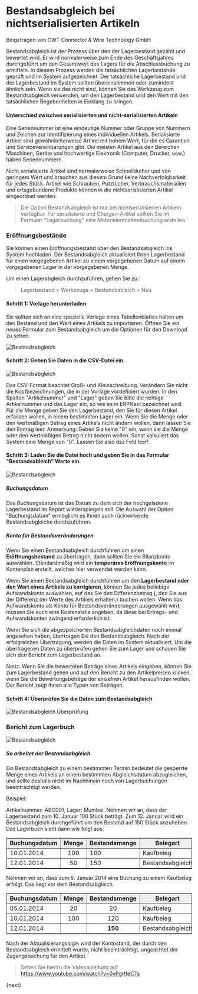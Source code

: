 # Bestandsabgleich bei nichtserialisierten Artikeln
<span class="text-muted contributed-by">Beigetragen von CWT Connector & Wire Technology GmbH</span>

Bestandsabgleich ist der Prozess über den der Lagerbestand gezählt und bewertet wird. Er wird normalerweise zum Ende des Geschäftsjahres durchgeführt um den Gesamtwert des Lagers für die Abschlussbuchung zu ermitteln. In diesem Prozess werden die tatsächlichen Lagerbestände geprüft und im System aufgezeichnet. Der tatsächliche Lagerbestand und der Lagerbestand im System sollten übereinstimmen oder zumindest ähnlich sein. Wenn sie das nicht sind, können Sie das Werkzeug zum Bestandsabgleich verwenden, um den Lagerbestand und den Wert mit den tatsächlichen Begebenheiten in Einklang zu bringen.

#### Unterschied zwischen serialisierten und nicht-serialisierten Artikeln

Eine Seriennummer ist eine eindeutige Nummer oder Gruppe von Nummern und Zeichen zur Identifizierung eines individuellen Artikels. Serialisierte Artikel sind gewöhnlicherweise Artikel mit hohem Wert, für die es Garantien und Servicevereinbarungen gibt. Die meisten Artikel aus den Bereichen Maschinen, Geräte und hochwertige Elektronik (Computer, Drucker, usw.) haben Seriennummern.

Nicht serialisierte Artikel sind normalerweise Schnelldreher und von geringem Wert und brauchen aus diesem Grund keine Nachverfolgbarkeit für jedes Stück. Artikel wie Schrauben, Putztücher, Verbrauchsmaterialien und ortsgebundene Produkte können in die nichtserialisierten Artikel eingeordnet werden.

> Die Option Bestandsabgleich ist nur bei nichtserialisierten Artikeln verfügbar. Für serialisierte und Chargen-Artikel sollten Sie im Formular "Lagerbuchung" eine Materialentnahmebuchung erstellen.

### Eröffnungsbestände

Sie können einen Eröffnungsbestand über den Bestandsabgleich ins System hochladen. Der Bestandsabgleich aktualisiert Ihren Lagerbestand für einen vorgegebenen Artikel zu einem vorgegebenen Datum auf einem vorgegebenen Lager in der vorgegebenen Menge.

Um einen Lagerabgleich durchzuführen, gehen Sie zu:

> Lagerbestand > Werkzeuge > Bestandsableich > Neu

#### Schritt 1: Vorlage herunterladen

Sie sollten sich an eine spezielle Vorlage eines Tabellenblattes halten um den Bestand und den Wert eines Artikels zu importieren. Öffnen Sie ein neues Formular zum Bestandsabgleich um die Optionen für den Download zu sehen.

<img class="screenshot" alt="Bestandsabgleich" src="{{docs_base_url}}/assets/img/setup/stock-recon-1.png">

#### Schritt 2: Geben Sie Daten in die CSV-Datei ein.

<img class="screenshot" alt="Bestandsabgleich" src="{{docs_base_url}}/assets/img/setup/stock-reco-data.png">

Das CSV-Format beachtet Groß- und Kleinschreibung. Verändern Sie nicht die Kopfbezeichnungen, die in der Vorlage vordefiniert wurden. In den Spalten "Artikelnummer" und "Lager" geben Sie bitte die richtige Artikelnummer und das Lager ein, so wie es in ERPNext bezeichnet wird. Für die Menge geben Sie den Lagerbestand, den Sie für diesen Artikel erfassen wollen, in einem bestimmten Lager ein. Wenn Sie die Menge oder den wertmäßigen Betrag eines Artikels nicht ändern wollen, dann lassen Sie den Eintrag leer.
Anmerkung: Geben Sie keine "0" ein, wenn sie die Menge oder den wertmäßigen Betrag nicht ändern wollen. Sonst kalkuliert das System eine Menge von "0". Lassen Sie also das Feld leer!

#### Schritt 3: Laden Sie die Datei hoch und geben Sie in das Formular "Bestandsableich" Werte ein.

<img class="screenshot" alt="Bestandsabgleich" src="{{docs_base_url}}/assets/img/setup/stock-recon-2.png">

##### Buchungsdatum

Das Buchungsdatum ist das Datum zu dem sich der hochgeladene Lagerbestand im Report wiederspiegeln soll. Die Auswahl der Option "Buchungsdatum" ermöglicht es Ihnen auch rückwirkende Bestandsabgleiche durchzuführen.

##### Konto für Bestandsveränderungen

Wenn Sie einen Bestandsabgleich durchführen um einen **Eröffnungsbestand** zu übertragen, dann sollten Sie ein Bilanzkonto auswählen. Standardmäßig wird ein **temporäres Eröffnungskonto** im Kontenplan erstellt, welches hier verwendet werden kann.

Wenn Sie einen Bestandsabgleich durchführen um den **Lagerbestand oder den Wert eines Artikels zu korrigieren**, können Sie jedes beliebige Aufwandskonto auswählen, auf das Sie den Differenzbetrag (, den Sie aus der Differenz der Werte des Artikels erhalten,) buchen wollen. Wenn das Aufwandskonto als Konto für Bestandsveränderungen ausgewählt wird, müssen Sie auch eine Kostenstelle angeben, da diese bei Ertrags- und Aufwandskonten zwingend erforderlich ist.

Wenn Sie sich die abgespeicherten Bestandsabgleichdaten noch einmal angesehen haben, übertragen Sie den Bestandsabgleich. Nach der erfolgreichen Übertragung, werden die Daten im System aktualisiert. Um die übertragenen Daten zu überprüfen gehen Sie zum Lager und schauen Sie sich den Bericht zum Lagerbestand an.

Notiz: Wenn Sie die bewerteten Beträge eines Artikels eingeben, können Sie zum Lagerbestand gehen und auf den Bericht zu den Artikelpreisen klicken, wenn Sie die Bewertungsbeträge der einzelnen Artikel herausfinden wollen. Der Bericht zeigt Ihnen alle Typen von Beträgen.

#### Schritt 4: Überprüfen Sie die Daten zum Bestandsabgleich

<img class="screenshot" alt="Bestandsabgleich Überprüfung" src="{{docs_base_url}}/assets/img/setup/stock-reco-upload.gif">

### Bericht zum Lagerbuch

<img class="screenshot" alt="Bestandsabgleich" src="{{docs_base_url}}/assets/img/setup/stock-reco-ledger.png">


##### So arbeitet der Bestandsabgleich

Ein Bestandsabgleich zu einem bestimmten Termin bedeutet die gesperrte Menge eines Artikels an einem bestimmten Abgleichsdatum abzugleichen, und sollte deshalb nicht im Nachhinein noch von Lagerbuchungen beeinträchtigt werden.

Beispiel:

Artikelnummer: ABC001, Lager: Mumbai. Nehmen wir an, dass der Lagerbestand zum 10. Januar 100 Stück beträgt. Zum 12. Januar wird ein Bestandsabgleich durchgeführt um den Bestand auf 150 Stück anzuheben. Das Lagerbuch sieht dann wie folgt aus:

<html>
 <table border="1" cellspacing="0px">
            <tbody>
                <tr align="center" bgcolor="#EEE">
                    <td><b>Buchungsdatum</b>
                    </td>
                    <td><b>Menge</b>
                    </td>
                    <td><b>Bestandsmenge</b>
                    </td>
                    <td><b>Belegart</b>
                    </td>
                </tr>
                <tr>
                    <td>10.01.2014</td>
                    <td align="center">100</td>
                    <td>100&nbsp;</td>
                    <td>Kaufbeleg</td>
                </tr>
                <tr>
                    <td>12.01.2014</td>
                    <td align="center">50</td>
                    <td>150</td>
                    <td>Bestandsabgleich</td>
                </tr>
            </tbody>
        </table>
</html>

Nehmen wir an, dass zum 5. Januar 2014 eine Buchung zu einem Kaufbeleg erfolgt. Das liegt vor dem Bestandsabgleich.

<html>
	<table border="1" cellspacing="0px">
        <tbody>
            <tr align="center" bgcolor="#EEE">
                <td><b>Buchungsdatum</b></td>
                <td><b>Menge</b></td>
                <td><b>Bestandsmenge</b></td>
                <td><b>Belegart</b></td>
            </tr>
            <tr>
                <td>05.01.2014</td>
                <td align="center">20</td>
                <td style="text-align: center;">20</td>
                <td>Kaufbeleg</td>
            </tr>
            <tr>
                <td>10.01.2014</td>
                <td align="center">100</td>
                <td style="text-align: center;">120</td>
                <td>Kaufbeleg</td>
            </tr>
            <tr>
                <td>12.01.2014</td>
                <td align="center"><br></td>
                <td style="text-align: center;"><b>150</b></td>
                <td>Bestandsabgleich<br></td>
            </tr>
        </tbody>
	</table>
</html>

Nach der Aktualisierungslogik wird der Kontostand, der durch den Bestandsabgleich ermittelt wurde, nicht beeinträchtigt, ungeachtet der Zugangsbuchung für den Artikel.

> Sehen Sie hierzu die Videoanleitung auf https://www.youtube.com/watch?v=0yPgrtfeCTs

{next}
